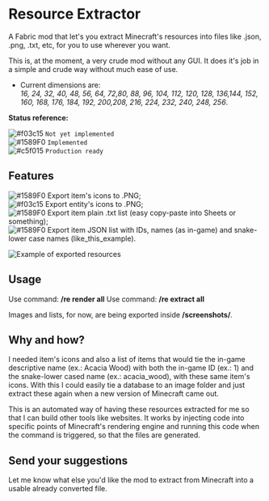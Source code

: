 
# Resource Extractor 
A Fabric mod that let's you extract Minecraft's resources into files like .json, .png, .txt, etc, for you to use wherever you want.

This is, at the moment, a very crude mod without any GUI. It does it's job in a simple and crude way without much ease of use.

- Current dimensions are:  
*16, 24, 32, 40, 48, 56, 64, 72,80, 88, 96, 104, 112, 120, 128, 136,144, 152, 160, 168, 176, 184, 192, 200,208, 216, 224, 232, 240, 248, 256*.


**Status reference:**

![#f03c15](https://via.placeholder.com/15/f03c15/000000?text=+) `Not yet implemented`  
![#1589F0](https://via.placeholder.com/15/1589F0/000000?text=+) `Implemented`  
![#c5f015](https://via.placeholder.com/15/c5f015/000000?text=+) `Production ready`

##  Features

![#1589F0](https://via.placeholder.com/15/1589F0/000000?text=+) Export item's icons to .PNG;  
![#f03c15](https://via.placeholder.com/15/f03c15/000000?text=+) Export entity's icons to .PNG;  
![#1589F0](https://via.placeholder.com/15/1589F0/000000?text=+) Export item plain .txt list (easy copy-paste into Sheets or something);  
![#1589F0](https://via.placeholder.com/15/1589F0/000000?text=+) Export item JSON list with IDs, names (as in-game) and snake-lower case names (like_this_example).

![Example of exported resources](https://i.imgur.com/H1iwYJu.jpeg)

##  Usage
 
Use command: **/re render all**
Use command: **/re extract all**

Images and lists, for now, are being exported inside **/screenshots/**.

##  Why and how?
I needed item's icons and also a list of items that would tie the in-game descriptive name (ex.: Acacia Wood) with both the in-game ID (ex.: 1) and the snake-lower cased name (ex.: acacia_wood), with these same item's icons. With this I could easily tie a database to an image folder and just extract these again when a new version of Minecraft came out.

This is an automated way of having these resources extracted for me so that I can build other tools like websites. It works by injecting code into specific points of Minecraft's rendering engine and running this code when the command is triggered, so that the files are generated.

##  Send your suggestions
Let me know what else you'd like the mod to extract from Minecraft into a usable already converted file.